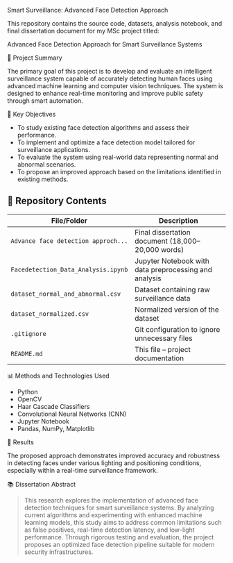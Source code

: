  Smart Surveillance: Advanced Face Detection Approach

This repository contains the source code, datasets, analysis notebook, and final dissertation document for my MSc project titled:

Advanced Face Detection Approach for Smart Surveillance Systems

 📄 Project Summary

The primary goal of this project is to develop and evaluate an intelligent surveillance system capable of accurately detecting human faces using advanced machine learning and computer vision techniques. The system is designed to enhance real-time monitoring and improve public safety through smart automation.

 🧠 Key Objectives

- To study existing face detection algorithms and assess their performance.
- To implement and optimize a face detection model tailored for surveillance applications.
- To evaluate the system using real-world data representing normal and abnormal scenarios.
- To propose an improved approach based on the limitations identified in existing methods.


## 📁 Repository Contents

| File/Folder                        | Description                                               |
|-----------------------------------|-----------------------------------------------------------|
| `Advance face detection approch...` | Final dissertation document (18,000–20,000 words)         |
| `Facedetection_Data_Analysis.ipynb` | Jupyter Notebook with data preprocessing and analysis     |
| `dataset_normal_and_abnormal.csv`  | Dataset containing raw surveillance data                  |
| `dataset_normalized.csv`           | Normalized version of the dataset                         |
| `.gitignore`                       | Git configuration to ignore unnecessary files             |
| `README.md`                        | This file – project documentation                         |


 📊 Methods and Technologies Used

- Python
- OpenCV
- Haar Cascade Classifiers
- Convolutional Neural Networks (CNN)
- Jupyter Notebook
- Pandas, NumPy, Matplotlib


 📌 Results

The proposed approach demonstrates improved accuracy and robustness in detecting faces under various lighting and positioning conditions, especially within a real-time surveillance framework.

 📚 Dissertation Abstract

> This research explores the implementation of advanced face detection techniques for smart surveillance systems. By analyzing current algorithms and experimenting with enhanced machine learning models, this study aims to address common limitations such as false positives, real-time detection latency, and low-light performance. Through rigorous testing and evaluation, the project proposes an optimized face detection pipeline suitable for modern security infrastructures.



